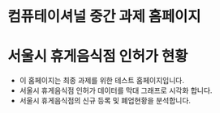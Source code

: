 # 컴퓨테이셔널 중간 과제 홈페이지

# 서울시 휴게음식점 인허가 현황
- 이 홈페이지는 최종 과제를 위한 테스트 홈페이지입니다.
- 서울시 휴게음식점 인허가 데이터를 막대 그래프로 시각화 합니다.
- 서울시 휴게음식점의 신규 등록 및 폐업현황을 분석합니다.

